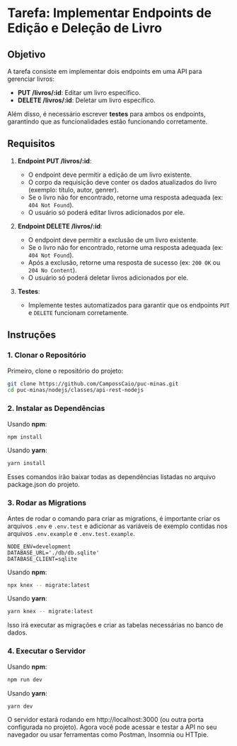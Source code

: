 # Tarefa: Implementar Endpoints de Edição e Deleção de Livro

## Objetivo

A tarefa consiste em implementar dois endpoints em uma API para gerenciar livros:

- **PUT /livros/:id**: Editar um livro específico.
- **DELETE /livros/:id**: Deletar um livro específico.

Além disso, é necessário escrever **testes** para ambos os endpoints, garantindo que as funcionalidades estão funcionando corretamente.

## Requisitos

1. **Endpoint PUT /livros/:id**: 
    - O endpoint deve permitir a edição de um livro existente.
    - O corpo da requisição deve conter os dados atualizados do livro (exemplo: título, autor, genrer).
    - Se o livro não for encontrado, retorne uma resposta adequada (ex: `404 Not Found`).
    - O usuário só poderá editar livros adicionados por ele.

2. **Endpoint DELETE /livros/:id**:
    - O endpoint deve permitir a exclusão de um livro existente.
    - Se o livro não for encontrado, retorne uma resposta adequada (ex: `404 Not Found`).
    - Após a exclusão, retorne uma resposta de sucesso (ex: `200 OK` ou `204 No Content`).
    - O usuário só poderá deletar livros adicionados por ele.

3. **Testes**:
    - Implemente testes automatizados para garantir que os endpoints `PUT` e `DELETE` funcionam corretamente.

## Instruções

### 1. Clonar o Repositório

Primeiro, clone o repositório do projeto:

```bash
git clone https://github.com/CampossCaio/puc-minas.git
cd puc-minas/nodejs/classes/api-rest-nodejs
```
### 2. Instalar as Dependências

Usando **npm**:

```bash
npm install
```
Usando **yarn**:

```bash
yarn install
```
Esses comandos irão baixar todas as dependências listadas no arquivo package.json do projeto.

### 3. Rodar as Migrations

Antes de rodar o comando para criar as migrations, é importante criar os arquivos `.env` e `.env.test` e adicionar as variáveis de exemplo contidas nos arquivos `.env.example` e  `.env.test.example`.

```
NODE_ENV=development
DATABASE_URL='./db/db.sqlite'
DATABASE_CLIENT=sqlite
```

Usando **npm**:

```bash
npx knex -- migrate:latest
```
Usando **yarn**:

```bash
yarn knex -- migrate:latest
```
Isso irá executar as migrações e criar as tabelas necessárias no banco de dados.

### 4. Executar o Servidor

Usando **npm**:

```bash
npm run dev
```
Usando **yarn**:

```bash
yarn dev
```
O servidor estará rodando em http://localhost:3000 (ou outra porta configurada no projeto). Agora você pode acessar e testar a API no seu navegador ou usar ferramentas como Postman, Insomnia ou HTTpie.
